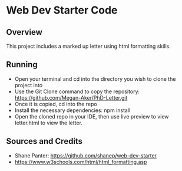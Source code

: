 # Web Dev Starter Code

## Overview

This project includes a marked up letter using html formatting skills. 

## Running

- Open your terminal and cd into the directory you wish to clone the project into 
- Use the Git Clone command to copy the repository: https://github.com/Megan-Aker/PhD-Letter.git
- Once it is copied, cd into the repo
- Install the necessary dependencies: npm install
- Open the cloned repo in your IDE, then use live preview to view letter.html to view the letter.


## Sources and Credits

- Shane Panter: https://github.com/shanep/web-dev-starter
- https://www.w3schools.com/html/html_formatting.asp
